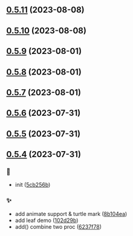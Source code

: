 ## [0.5.11](https://github.com/kongnet/turtle/compare/v0.5.10...v0.5.11) (2023-08-08)




## [0.5.10](https://github.com/kongnet/turtle/compare/v0.5.9...v0.5.10) (2023-08-08)




## [0.5.9](https://github.com/kongnet/turtle/compare/v0.5.8...v0.5.9) (2023-08-01)




## [0.5.8](https://github.com/kongnet/turtle/compare/v0.5.7...v0.5.8) (2023-08-01)




## [0.5.7](https://github.com/kongnet/turtle/compare/v0.5.6...v0.5.7) (2023-08-01)




## [0.5.6](https://github.com/kongnet/turtle/compare/v0.5.5...v0.5.6) (2023-07-31)




## [0.5.5](https://github.com/kongnet/turtle/compare/v0.5.4...v0.5.5) (2023-07-31)




## [0.5.4](https://github.com/kongnet/turtle/compare/5cb256bfb0b2f3998cbac5b00887f05a5b967e7d...v0.5.4) (2023-07-31)


### :art:

* init ([5cb256b](https://github.com/kongnet/turtle/commit/5cb256bfb0b2f3998cbac5b00887f05a5b967e7d))

### :sparkles:

* add animate support & turtle mark ([8b104ea](https://github.com/kongnet/turtle/commit/8b104eaedae31fcf8cd29bff90e97c846286571c))
* add leaf demo ([102d29b](https://github.com/kongnet/turtle/commit/102d29b17e230d7dfadf01fa14aaa99f62367f94))
* add() combine two proc ([6237f78](https://github.com/kongnet/turtle/commit/6237f787f84f7c085541f7614d9abff2c73efddb))



